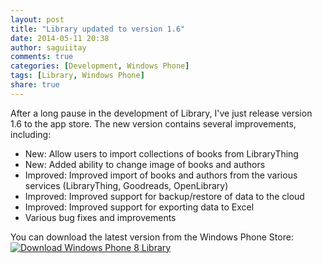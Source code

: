 ```yaml
---
layout: post
title: "Library updated to version 1.6"
date: 2014-05-11 20:38
author: saguiitay
comments: true
categories: [Development, Windows Phone]
tags: [Library, Windows Phone]
share: true
---
```

After a long pause in the development of Library, I've just release version 1.6 to the app store. The new version contains several improvements, including:

- New: Allow users to import collections of books from LibraryThing
- New: Added ability to change image of books and authors
- Improved: Improved import of books and authors from the various services (LibraryThing, Goodreads, OpenLibrary)
- Improved: Improved support for backup/restore of data to the cloud
- Improved: Improved support for exporting data to Excel
- Various bug fixes and improvements

You can download the latest version from the Windows Phone Store:
[![Download Windows Phone 8 Library]({{site.url}}/images/download-en-med2.png "Download Windows Phone 8 Library")](http://www.windowsphone.com/s?appid=01f350f2-01d1-4210-a83b-9874b71e9496)


